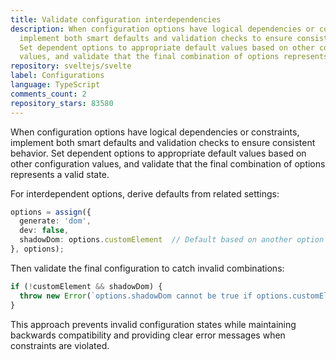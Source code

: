 ```yaml
---
title: Validate configuration interdependencies
description: When configuration options have logical dependencies or constraints,
  implement both smart defaults and validation checks to ensure consistent behavior.
  Set dependent options to appropriate default values based on other configuration
  values, and validate that the final combination of options represents a valid state.
repository: sveltejs/svelte
label: Configurations
language: TypeScript
comments_count: 2
repository_stars: 83580
---
```


When configuration options have logical dependencies or constraints, implement both smart defaults and validation checks to ensure consistent behavior. Set dependent options to appropriate default values based on other configuration values, and validate that the final combination of options represents a valid state.

For interdependent options, derive defaults from related settings:
```typescript
options = assign({ 
  generate: 'dom', 
  dev: false, 
  shadowDom: options.customElement  // Default based on another option
}, options);
```

Then validate the final configuration to catch invalid combinations:
```typescript
if (!customElement && shadowDom) {
  throw new Error(`options.shadowDom cannot be true if options.customElement is false`);
}
```

This approach prevents invalid configuration states while maintaining backwards compatibility and providing clear error messages when constraints are violated.